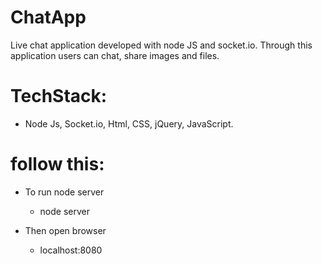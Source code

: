 # ChatApp
Live chat application developed with node JS and socket.io. Through this application users can chat, share images and files.

# TechStack: 
* Node Js, Socket.io, Html, CSS, jQuery, JavaScript.

# follow this:
* 	To run node server
	* node server

*	Then open browser
	* localhost:8080

